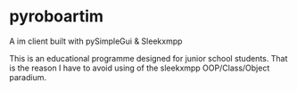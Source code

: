 # pyroboartim
 A im client built with pySimpleGui & Sleekxmpp
 
 This is an educational programme designed for junior school students.
That is the reason I have to avoid using of the sleekxmpp OOP/Class/Object paradium.

